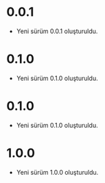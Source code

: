 
# 0.0.1

- Yeni sürüm 0.0.1 oluşturuldu.

# 0.1.0

- Yeni sürüm 0.1.0 oluşturuldu.

# 0.1.0

- Yeni sürüm 0.1.0 oluşturuldu.

# 1.0.0

- Yeni sürüm 1.0.0 oluşturuldu.
